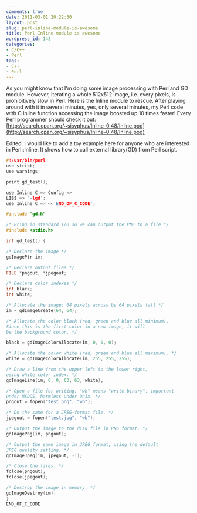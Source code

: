```yaml
---
comments: true
date: 2011-03-01 20:22:50
layout: post
slug: perl-inline-module-is-awesome
title: Perl Inline module is awesome
wordpress_id: 143
categories:
- C/C++
- Perl
tags:
- C++
- Perl
---
```


As you might know that I'm doing some image processing with Perl and GD module. However, iterating
a whole 512x512 image, i.e. every pixels, is prohibitively slow in Perl. Here is the Inline module
to rescue. After playing around with it in several minutes, yes, only several minutes, my Perl code
with C Inline function accessing the image boosted up 10 times faster! Every Perl programmer should
check it out:
[http://search.cpan.org/~sisyphus/Inline-0.48/Inline.pod](http://search.cpan.org/~sisyphus/Inline-0.48/Inline.pod)

Edited: I would like to add a toy example here for anyone who are interested in Perl::Inline. It
shows how to call external library(GD) from Perl script.

```c
#!/usr/bin/perl
use strict;
use warnings;

print gd_test();

use Inline C => Config =>
LIBS => '-lgd';
use Inline C => <<'END_OF_C_CODE';

#include "gd.h"

/* Bring in standard I/O so we can output the PNG to a file */
#include <stdio.h>

int gd_test() {

/* Declare the image */
gdImagePtr im;

/* Declare output files */
FILE *pngout, *jpegout;

/* Declare color indexes */
int black;
int white;

/* Allocate the image: 64 pixels across by 64 pixels tall */
im = gdImageCreate(64, 64);

/* Allocate the color black (red, green and blue all minimum).
Since this is the first color in a new image, it will
be the background color. */

black = gdImageColorAllocate(im, 0, 0, 0);

/* Allocate the color white (red, green and blue all maximum). */
white = gdImageColorAllocate(im, 255, 255, 255);

/* Draw a line from the upper left to the lower right,
using white color index. */
gdImageLine(im, 0, 0, 63, 63, white);

/* Open a file for writing. "wb" means "write binary", important
under MSDOS, harmless under Unix. */
pngout = fopen("test.png", "wb");

/* Do the same for a JPEG-format file. */
jpegout = fopen("test.jpg", "wb");

/* Output the image to the disk file in PNG format. */
gdImagePng(im, pngout);

/* Output the same image in JPEG format, using the default
JPEG quality setting. */
gdImageJpeg(im, jpegout, -1);

/* Close the files. */
fclose(pngout);
fclose(jpegout);

/* Destroy the image in memory. */
gdImageDestroy(im);
}
END_OF_C_CODE
```
